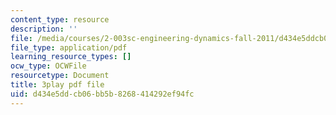 ```yaml
---
content_type: resource
description: ''
file: /media/courses/2-003sc-engineering-dynamics-fall-2011/d434e5ddcb06bb5b8268414292ef94fc_osyKjTQuwlk.pdf
file_type: application/pdf
learning_resource_types: []
ocw_type: OCWFile
resourcetype: Document
title: 3play pdf file
uid: d434e5dd-cb06-bb5b-8268-414292ef94fc
---
```

